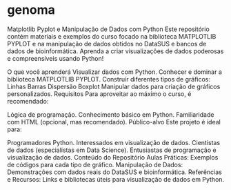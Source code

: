 # genoma
Matplotlib Pyplot e Manipulação de Dados com Python
Este repositório contém materiais e exemplos do curso focado na biblioteca MATPLOTLIB PYPLOT e na manipulação de dados obtidos no DataSUS e bancos de dados de bioinformática. Aprenda a criar visualizações de dados poderosas e compreensíveis usando Python!

O que você aprenderá
Visualizar dados com Python.
Conhecer e dominar a biblioteca MATPLOTLIB PYPLOT.
Construir diferentes tipos de gráficos:
Linhas
Barras
Dispersão
Boxplot
Manipular dados para criação de gráficos personalizados.
Requisitos
Para aproveitar ao máximo o curso, é recomendado:

Lógica de programação.
Conhecimento básico em Python.
Familiaridade com HTML (opcional, mas recomendado).
Público-alvo
Este projeto é ideal para:

Programadores Python.
Interessados em visualização de dados.
Cientistas de dados (especialistas em Data Science).
Entusiastas de programação e visualização de dados.
Conteúdo do Repositório
Aulas Práticas: Exemplos de códigos para cada tipo de gráfico.
Manipulação de Dados: Demonstrações com dados reais do DataSUS e bioinformática.
Referências e Recursos: Links e bibliotecas úteis para visualização de dados em Python.
